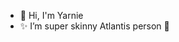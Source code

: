 - 👋 Hi, I'm Yarnie
-  ✨ I’m super skinny Atlantis person 🧜

<!---
thuynt46/thuynt46 is a ✨ special ✨ repository because its `README.md` (this file) appears on your GitHub profile.
You can click the Preview link to take a look at your changes.
--->


